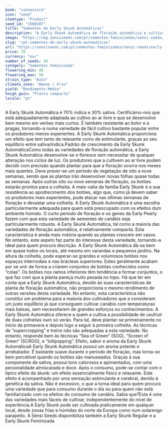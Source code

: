```yaml
---
book: "cannastore"
icon: "seed"
itemtype: "Product"
seed_id: "1560107"
title: "Sementes de Early Skunk Automáticas"
description: "A Early Skunk Automática de floração automática e cultivo fácil, uma mistura 70% índica/30% sativa, proporciona um efeito relaxante mas estimulante."
image: "https://img.sensiseeds.com/pt/sementes-feminizadas/sensi-seeds/early-skunk-autoflowering-image.png"
slug: "/pt-sementes-de-early-skunk-automaticas"
url: "https://sensiseeds.com/pt/sementes-feminizadas/sensi-seeds/early-skunk-autoflowering?a_aid=cannastore"
price: 70
currency: "eur"
number_of_seeds: 10
category: "Sementes Feminizada"
flowering_min: 40
flowering_max: 50
strain_type: "Auto"
climate_zone: "Ameno / Frio"
yield: "Rendimento Médio"
heigh_gain: "Planta compacta"
locale: "pt"
---
```

A Early Skunk Automática é 70% índica e 30% sativa. Certificámo-nos que está adequadamente adaptada ao cultivo ao ar livre e que se desenvolve bem mesmo em verões mais curtos. É também resistente ao bolor e a pragas, tornando-a numa variedade de fácil cultivo bastante popular entre os produtores menos experientes. A Early Skunk Automática proporciona um efeito que tem tanto de relaxante como de estimulante, graças ao seu equilíbrio entre sativa/índica.Padrão de crescimento da Early Skunk AutomáticaComo todas as variedades de floração automática, a Early Skunk Automática desenvolve-se e floresce sem necessitar de qualquer alteração nos ciclos de luz. Os produtores que a cultivem ao ar livre podem decidir com precisão quando plantar para que a floração ocorra nos meses mais quentes. Deve prever-se um período de vegetação de oito a nove semanas, sendo que as plantas irão desenvolver novas folhas quase todas as semanas. Após outras oito ou nove semanas de floração, os botões estarão prontos para a colheita. A mais-valia da família Early Skunk é a sua resistência ao apodrecimento dos botões, algo que, como já devem saber os produtores mais experientes, pode atacar nas últimas semanas de floração e devastar uma colheita. A Early Skunk Automática é uma escolha particularmente adequada para quem está preocupado com os efeitos dum ambiente húmido. O curto período de floração e os genes da Early Pearly fazem com que esta variedade de sementes de canábis seja particularmente robusta. A Early Skunk Automática, tal como a maioria das variedades de floração automática, é relativamente compacta. Esta característica é ainda mais notória quando as plantas crescem em vasos. No entanto, este aspeto faz parte do interesse desta variedade, tornando-a ideal para quem procura discrição. A Early Skunk Automática dá-se bem em quase todos os locais, até mesmo em varandas e pequenos jardins. Na altura da colheita, pode esperar-se grandes e volumosos botões nos espaços internodais e nas brácteas superiores. Estes geralmente acabam por se unir de forma a criarem conjuntos de botões conhecidos como “colas”. Os botões nos ramos inferiores têm tendência a formar conjuntos, o que faz com que a planta pareça muito pesada no topo. Há que ter em conta que a Early Skunk Automática, devido às suas características de planta de floração automática, não proporciona o mesmo rendimento de outras versões desta variedade. No entanto, esta característica não constitui um problema para a maioria dos cultivadores que a consideram um justo equilíbrio já que conseguem cultivar canábis com temperaturas mais baixas, sem necessitarem de grandes esforços ou conhecimentos. A Early Skunk Automática oferece a quem a cultiva a possibilidade de usufruir de duas colheitas num só verão. Para tal, deve plantar-se primeiramente no início da primavera e depois logo a seguir à primeira colheita. As técnicas de “supercropping” e treino não são adequadas a esta variedade. No entanto, responde bem às técnicas “Sea of Green” (SOG), “Screen of Green” (SCROG), e “lollipopping”. Efeito, sabor e aroma da Early Skunk AutomáticaA Early Skunk Automática possui um aroma potente e arrebatador. É bastante suave durante o período de floração, mas torna-se bem percetível quando os botões são manuseados. Graças à sua componente de sativa, possui tons calorosos e apimentados, com uma personalidade almiscarada e doce. Após o consumo, pode-se contar com o típico efeito da skunk: um efeito essencialmente físico e relaxante. Este efeito é acompanhado por uma sensação estimulante e cerebral, devido à genética da sativa. Não é excessivo, o que a torna ideal para quem procura uma variedade que para consumo durante o dia ou para quem não está familiarizado com os efeitos do consumo de canábis. Sabia que?Esta é uma das variedades mais fáceis de cultivar, independentemente do nível de experiência.A Early Skunk pode ser cultivada praticamente em qualquer local, desde zonas frias e húmidas do norte da Europa como num solarengo parapeito. A Sensi Seeds disponibiliza também a Early Skunk Regular e a Early Skunk Feminizada
